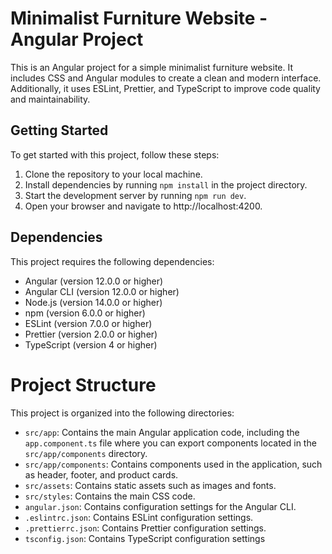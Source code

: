 # Minimalist Furniture Website - Angular Project

This is an Angular project for a simple minimalist furniture website. It includes CSS and Angular modules to create a clean and modern interface. Additionally, it uses ESLint, Prettier, and TypeScript to improve code quality and maintainability.

## Getting Started

To get started with this project, follow these steps:

1. Clone the repository to your local machine.
2. Install dependencies by running `npm install` in the project directory.
3. Start the development server by running `npm run dev`.
4. Open your browser and navigate to http://localhost:4200.

## Dependencies

This project requires the following dependencies:

- Angular (version 12.0.0 or higher)
- Angular CLI (version 12.0.0 or higher)
- Node.js (version 14.0.0 or higher)
- npm (version 6.0.0 or higher)
- ESLint (version 7.0.0 or higher)
- Prettier (version 2.0.0 or higher)
- TypeScript (version 4 or higher)

# Project Structure

This project is organized into the following directories:

- `src/app`: Contains the main Angular application code, including the `app.component.ts` file where you can export components located in the `src/app/components` directory.
- `src/app/components`: Contains components used in the application, such as header, footer, and product cards.
- `src/assets`: Contains static assets such as images and fonts.
- `src/styles`: Contains the main CSS code.
- `angular.json`: Contains configuration settings for the Angular CLI.
- `.eslintrc.json`: Contains ESLint configuration settings.
- `.prettierrc.json`: Contains Prettier configuration settings.
- `tsconfig.json`: Contains TypeScript configuration settings
